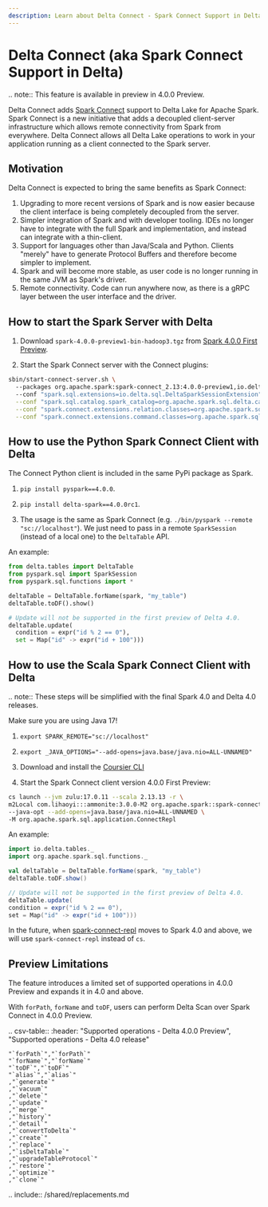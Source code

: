 ```yaml
---
description: Learn about Delta Connect - Spark Connect Support in Delta.
---
```


# Delta Connect (aka Spark Connect Support in Delta)

.. note:: This feature is available in preview in <Delta> 4.0.0 Preview.

Delta Connect adds [Spark Connect](https://spark.apache.org/docs/latest/spark-connect-overview.html) support to Delta Lake for Apache Spark. Spark Connect is a new initiative that adds a decoupled client-server infrastructure which allows remote connectivity from Spark from everywhere. Delta Connect allows all Delta Lake operations to work in your application running as a client connected to the Spark server.

## Motivation

Delta Connect is expected to bring the same benefits as Spark Connect:

1. Upgrading to more recent versions of Spark and <Delta> is now easier because the client interface is being completely decoupled from the server.
2. Simpler integration of Spark and <Delta> with developer tooling. IDEs no longer have to integrate with the full Spark and <Delta> implementation, and instead can integrate with a thin-client.
3. Support for languages other than Java/Scala and Python. Clients "merely" have to generate Protocol Buffers and therefore become simpler to implement.
4. Spark and <Delta> will become more stable, as user code is no longer running in the same JVM as Spark's driver.
5. Remote connectivity. Code can run anywhere now, as there is a gRPC layer between the user interface and the driver.

## How to start the Spark Server with Delta

1. Download `spark-4.0.0-preview1-bin-hadoop3.tgz` from [Spark 4.0.0 First Preview](https://archive.apache.org/dist/spark/spark-4.0.0-preview1).

2. Start the Spark Connect server with the <Delta> Connect plugins:

```bash
sbin/start-connect-server.sh \ 
  --packages org.apache.spark:spark-connect_2.13:4.0.0-preview1,io.delta:delta-connect-server_2.13:4.0.0rc1,io.delta:delta-connect-common_2.13:4.0.0rc1,com.google.protobuf:protobuf-java:3.25.1 \ 
  --conf "spark.sql.extensions=io.delta.sql.DeltaSparkSessionExtension" \
  --conf "spark.sql.catalog.spark_catalog=org.apache.spark.sql.delta.catalog.DeltaCatalog" \
  --conf "spark.connect.extensions.relation.classes=org.apache.spark.sql.connect.delta.DeltaRelationPlugin" \
  --conf "spark.connect.extensions.command.classes=org.apache.spark.sql.connect.delta.DeltaCommandPlugin"
```

## How to use the Python Spark Connect Client with Delta

The <Delta> Connect Python client is included in the same PyPi package as <Delta> Spark.

1. `pip install pyspark==4.0.0`.

2. `pip install delta-spark==4.0.0rc1`.

3. The usage is the same as Spark Connect (e.g. `./bin/pyspark --remote "sc://localhost"`).
We just need to pass in a remote `SparkSession` (instead of a local one) to the `DeltaTable` API.

An example:

```python
from delta.tables import DeltaTable
from pyspark.sql import SparkSession
from pyspark.sql.functions import *

deltaTable = DeltaTable.forName(spark, "my_table")
deltaTable.toDF().show()

# Update will not be supported in the first preview of Delta 4.0.
deltaTable.update(
  condition = expr("id % 2 == 0"),
  set = Map("id" -> expr("id + 100")))
```

## How to use the Scala Spark Connect Client with Delta

.. note:: These steps will be simplified with the final Spark 4.0 and Delta 4.0 releases.

Make sure you are using Java 17!

1. `export SPARK_REMOTE="sc://localhost"`

2. `export _JAVA_OPTIONS="--add-opens=java.base/java.nio=ALL-UNNAMED"`

3. Download and install the [Coursier CLI](https://get-coursier.io/docs/cli-installation)

4. Start the Spark Connect client version 4.0.0 First Preview:

```bash
cs launch --jvm zulu:17.0.11 --scala 2.13.13 -r \
m2Local com.lihaoyi:::ammonite:3.0.0-M2 org.apache.spark::spark-connect-client-jvm:4.0.0-preview1 io.delta:delta-connect-client_2.13:4.0.0rc1 io.delta:delta-connect-common_2.13:4.0.0rc1 com.google.protobuf:protobuf-java:3.25.1 \
--java-opt --add-opens=java.base/java.nio=ALL-UNNAMED \
-M org.apache.spark.sql.application.ConnectRepl
```

An example:
    
```scala
import io.delta.tables._
import org.apache.spark.sql.functions._

val deltaTable = DeltaTable.forName(spark, "my_table")
deltaTable.toDF.show()

// Update will not be supported in the first preview of Delta 4.0.
deltaTable.update(
condition = expr("id % 2 == 0"),
set = Map("id" -> expr("id + 100")))
```

In the future, when [spark-connect-repl](https://spark.apache.org/docs/4.0.0-preview1/spark-connect-overview.html#use-spark-connect-for-interactive-analysis) moves to Spark 4.0 and above, we will use `spark-connect-repl` instead of `cs`.

## Preview Limitations

The feature introduces a limited set of supported operations in <Delta> 4.0.0 Preview and expands it in <Delta> 4.0 and above.

With `forPath`, `forName` and `toDF`, users can perform Delta Scan over Spark Connect in <Delta> 4.0.0 Preview.

.. csv-table::
    :header: "Supported operations - Delta 4.0.0 Preview", "Supported operations - Delta 4.0 release"

    "`forPath`","`forPath`"
    "`forName`","`forName`"
    "`toDF`","`toDF`"
    "`alias`","`alias`"
    ,"`generate`"
    ,"`vacuum`"
    ,"`delete`"
    ,"`update`"
    ,"`merge`"
    ,"`history`"
    ,"`detail`"
    ,"`convertToDelta`"
    ,"`create`"
    ,"`replace`"
    ,"`isDeltaTable`"
    ,"`upgradeTableProtocol`"
    ,"`restore`"
    ,"`optimize`"
    ,"`clone`"

.. include:: /shared/replacements.md
